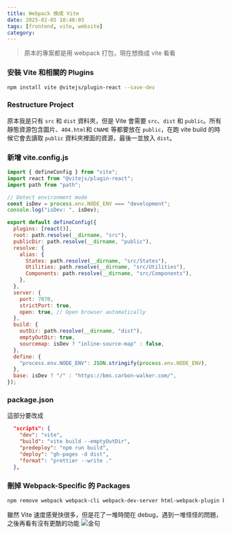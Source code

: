 ```yaml
---
title: Webpack 換成 Vite
date: 2025-02-05 10:48:03
tags: [frontend, vite, website]
category:
---
```


> 原本的專案都是用 webpack 打包，現在想換成 vite 看看

### 安裝 Vite 和相關的 Plugins

```sh
npm install vite @vitejs/plugin-react --save-dev
```

### Restructure Project

原本我是只有 `src` 和 `dist` 資料夾，但是 Vite 會需要 `src`、`dist` 和 `public`。所有靜態資源包含圖片、`404.html`和 `CNAME` 等都要放在 `public`，在跑 vite build 的時候它會去讀取 `public` 資料夾裡面的資源，最後一並放入 `dist`。

### 新增 vite.config.js

```js
import { defineConfig } from "vite";
import react from "@vitejs/plugin-react";
import path from "path";

// Detect environment mode
const isDev = process.env.NODE_ENV === "development";
console.log("isDev: ", isDev);

export default defineConfig({
  plugins: [react()],
  root: path.resolve(__dirname, "src"),
  publicDir: path.resolve(__dirname, "public"),
  resolve: {
    alias: {
      States: path.resolve(__dirname, "src/States"),
      Utilities: path.resolve(__dirname, "src/Utilities"),
      Components: path.resolve(__dirname, "src/Components"),
    },
  },
  server: {
    port: 7070,
    strictPort: true,
    open: true, // Open browser automatically
  },
  build: {
    outDir: path.resolve(__dirname, "dist"),
    emptyOutDir: true,
    sourcemap: isDev ? "inline-source-map" : false,
  },
  define: {
    "process.env.NODE_ENV": JSON.stringify(process.env.NODE_ENV),
  },
  base: isDev ? "/" : "https://bms.carbon-walker.com/",
});
```

### package.json

這部分要改成

```json
  "scripts": {
    "dev": "vite",
    "build": "vite build --emptyOutDir",
    "predeploy": "npm run build",
    "deploy": "gh-pages -d dist",
    "format": "prettier --write ."
  },
```

### 刪掉 Webpack-Specific 的 Packages

```sh
npm remove webpack webpack-cli webpack-dev-server html-webpack-plugin babel-loader style-loader css-loader postcss-loader
```

雖然 Vite 速度感覺快很多，但是花了一堆時間在 debug，遇到一堆怪怪的問題，之後再看有沒有更酷的功能
![金句](https://media2.dev.to/dynamic/image/width=1000,height=500,fit=cover,gravity=auto,format=auto/https%3A%2F%2Fdev-to-uploads.s3.amazonaws.com%2Fuploads%2Farticles%2Fd4u62vy3h2bptsynmuu6.png)
